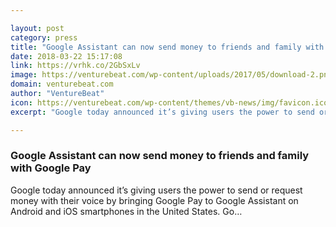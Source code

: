 ```yaml
---

layout: post
category: press
title: "Google Assistant can now send money to friends and family with Google Pay"
date: 2018-03-22 15:17:08
link: https://vrhk.co/2GbSxLv
image: https://venturebeat.com/wp-content/uploads/2017/05/download-2.png?fit=1280%2C720&strip=all
domain: venturebeat.com
author: "VentureBeat"
icon: https://venturebeat.com/wp-content/themes/vb-news/img/favicon.ico
excerpt: "Google today announced it’s giving users the power to send or request money with their voice by bringing Google Pay to Google Assistant on Android and iOS smartphones in the United States. Go…"

---
```


### Google Assistant can now send money to friends and family with Google Pay

Google today announced it’s giving users the power to send or request money with their voice by bringing Google Pay to Google Assistant on Android and iOS smartphones in the United States. Go…
